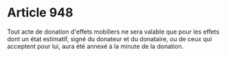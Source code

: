 # Article 948

Tout acte de donation d'effets mobiliers ne sera valable que pour les effets dont un état estimatif, signé du donateur et du donataire, ou de ceux qui acceptent pour lui, aura été annexé à la minute de la donation.
